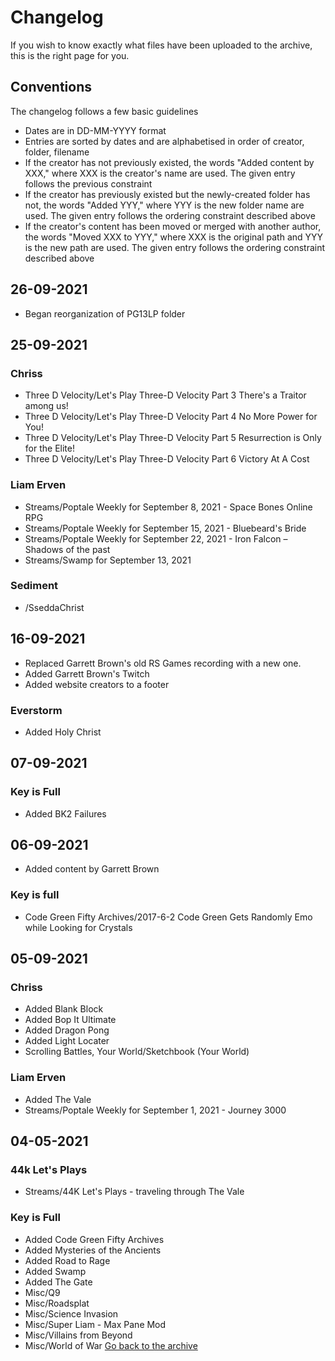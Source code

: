 # Changelog
If you wish to know exactly what files have been uploaded to the archive, this is the right page for you.
## Conventions
The changelog follows a few basic guidelines
- Dates are in DD-MM-YYYY format
- Entries are sorted by dates and are alphabetised in order of creator, folder, filename
- If the creator has not previously existed, the words "Added content by XXX," where XXX is the creator's name are used. The given entry follows the previous constraint
- If the creator has previously existed but the newly-created folder has not, the words "Added YYY," where YYY is the new folder name are used. The given entry follows the ordering constraint described above
- If the creator's content has been moved or merged with another author, the words "Moved XXX to YYY," where XXX is the original path and YYY is the new path are used. The given entry follows the ordering constraint described above
## 26-09-2021
- Began reorganization of PG13LP folder
## 25-09-2021
### Chriss
- Three D Velocity/Let's Play Three-D Velocity Part 3 There's a Traitor among us!
- Three D Velocity/Let's Play Three-D Velocity Part 4 No More Power for You!
- Three D Velocity/Let's Play Three-D Velocity Part 5 Resurrection is Only for the Elite!
- Three D Velocity/Let's Play Three-D Velocity Part 6 Victory At A Cost
### Liam Erven
- Streams/Poptale Weekly for September 8, 2021 - Space Bones Online RPG
- Streams/Poptale Weekly for September 15, 2021 - Bluebeard's Bride
- Streams/Poptale Weekly for September 22, 2021 - Iron Falcon – Shadows of the past
- Streams/Swamp for September 13, 2021
### Sediment
- /SseddaChrist
## 16-09-2021
- Replaced Garrett Brown's old RS Games recording with a new one.
- Added Garrett Brown's Twitch
- Added website creators to a footer
### Everstorm
- Added Holy Christ
## 07-09-2021
### Key is Full
- Added BK2 Failures
## 06-09-2021
- Added content by Garrett Brown
### Key is full
- Code Green Fifty Archives/2017-6-2 Code Green Gets Randomly Emo while Looking for Crystals
## 05-09-2021
### Chriss
- Added Blank Block
- Added Bop It Ultimate
- Added Dragon Pong
- Added Light Locater
- Scrolling Battles, Your World/Sketchbook (Your World)
### Liam Erven
- Added The Vale
- Streams/Poptale Weekly for September 1, 2021 - Journey 3000
## 04-05-2021
### 44k Let's Plays
- Streams/44K Let's Plays - traveling through The Vale
### Key is Full
- Added Code Green Fifty Archives
- Added Mysteries of the Ancients
- Added Road to Rage
- Added Swamp
- Added The Gate
- Misc/Q9
- Misc/Roadsplat
- Misc/Science Invasion
- Misc/Super Liam - Max Pane Mod
- Misc/Villains from Beyond
- Misc/World of War
[Go back to the archive](https://audiogamerecordings.com/)